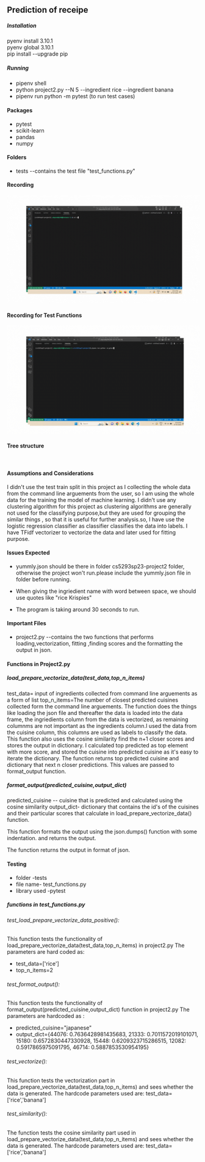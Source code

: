 ## Prediction of receipe  
##### Installation  
pyenv install 3.10.1  
pyenv global 3.10.1  
pip install --upgrade pip  
##### Running  
- pipenv shell
- python project2.py --N 5 --ingredient rice --ingredient banana
- pipenv run python -m pytest (to run test cases)
#### Packages   
- pytest
- scikit-learn
- pandas
- numpy
#### Folders
- tests --contains the test file "test_functions.py"
#### Recording
![](docs/TA_p2-exec.gif)
#### Recording for Test Functions

![](docs/TA-test_p2.gif)
#### Tree structure 
![]()

#### Assumptions and Considerations
I didn't use the test train split in this project as I collecting the whole data from the command line arguements from the user, so I am using the whole data for the training the model of machine learning.
I didn't use any clustering algorithm for this project as clustering algorithms are generally not used for the classifying purpose,but they are used for grouping the similar things , so that it is useful for further analysis.so, I have use the logistic regression classifier as classifier classifies the data into labels.
I have TFidf vectorizer to vectorize the data and later used for fitting purpose.

#### Issues Expected

- yummly.json should be there in folder  cs5293sp23-project2 folder, otherwise the project won't run.please include the yummly.json file in folder before running.

- When giving the ingriedient name with word between space, we should use quotes like "rice Krispies"

- The program is taking around 30 seconds to run.
#### Important Files
- project2.py --contains the two functions that performs loading,vectorization, fitting ,finding scores and the formatting the output in json.

#### Functions in Project2.py

##### load_prepare_vectorize_data(test_data,top_n_items)

test_data= input of ingredients collected from command line arguements as a form of list
top_n_items=The number of closest predicted cuisines collected form the command line arguements.
The function does the things like loading the json file and thereafter the data is loaded into the data frame, the ingriedients column from the data is vectorized, as remaining columnms are not important as the ingredients column.I used the data from the cuisine column, this columns are used as labels to classify the data.
This function also uses the cosine similarity find the n+1 closer scores and stores the output in dictionary.
I calculated top predicted as top element with more score, and stored the cuisine into predicted cuisine as it's easy to iterate the dictionary.
The function returns top predicted cuisine and dictionary that next n closer predictions.
This values are passed to format_output function.

##### format_output(predicted_cuisine,output_dict)

predicted_cuisine -- cuisine that is predicted and calculated using the cosine similarity
output_dict- dictionary that contains the id's of the cuisines and their particular scores that calculate in load_prepare_vectorize_data() function.

This function formats the output using the json.dumps() function with some indentation.
and returns the output.

The function returns the output in format of json.

#### Testing
- folder -tests
- file name- test_functions.py
- library used -pytest

##### functions in test_functions.py

###### test_load_prepare_vectorize_data_positive():

This function tests the functionality of load_prepare_vectorize_data(test_data,top_n_items) in project2.py
The parameters are hard coded as:
- test_data=['rice']
- top_n_items=2

###### test_format_output():

This function tests the functionality of format_output(predicted_cuisine,output_dict) function in project2.py
The parameters are hardcoded as :
- predicted_cuisine="japanese"
- output_dict={44076: 0.7636428981435683, 21333: 0.7011572019101071, 15180: 0.6572830447330928, 15448: 0.6209323715286515, 12082: 0.5917865975091795, 46714: 0.5887853530954195}


###### test_vectorize():

This function tests the vectorization part in load_prepare_vectorize_data(test_data,top_n_items) and sees whether the data is generated.
The hardcode parameters used are:
test_data=['rice','banana']

###### test_similarity():

The function tests the cosine similarity part used in load_prepare_vectorize_data(test_data,top_n_items) and sees whether the data is generated.
The hardcode parameters used are:
test_data=['rice','banana']



